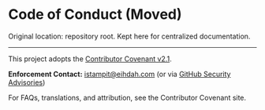 # Code of Conduct (Moved)

Original location: repository root. Kept here for centralized documentation.

---

This project adopts the [Contributor Covenant v2.1](https://www.contributor-covenant.org/version/2/1/code_of_conduct/).

**Enforcement Contact:** istampit@eihdah.com (or via [GitHub Security Advisories][gh-sec-advisories])

[gh-sec-advisories]: https://docs.github.com/en/code-security/security-advisories

For FAQs, translations, and attribution, see the Contributor Covenant site.
